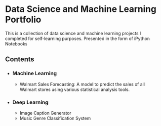 # Data Science and Machine Learning Portfolio

This is a collection of data science and machine learning projects I completed for self-learning purposes. Presented in the form of iPython Notebooks
## Contents
  - ### Machine Learning
      - Walmart Sales Forecasting: A model to predict the sales of all Walmart stores using various statistical analysis tools.
  - ### Deep Learning
      - Image Caption Generator
      - Music Genre Classification System
